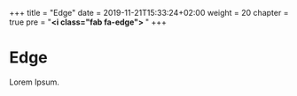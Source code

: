 +++
title = "Edge"
date = 2019-11-21T15:33:24+02:00
weight = 20
chapter = true
pre = "<b><i class=\"fab fa-edge\"></i> </b>"
+++

### <i class="fab fa-edge"></i>

# Edge

Lorem Ipsum.
